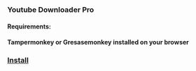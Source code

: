 ### Youtube Downloader Pro

#### Requirements:
#### Tampermonkey or Gresasemonkey installed on your browser

### [Install](http://raw.github.com/zoreu/youtubedownloader/master/ytbdownloader.user.js) 
